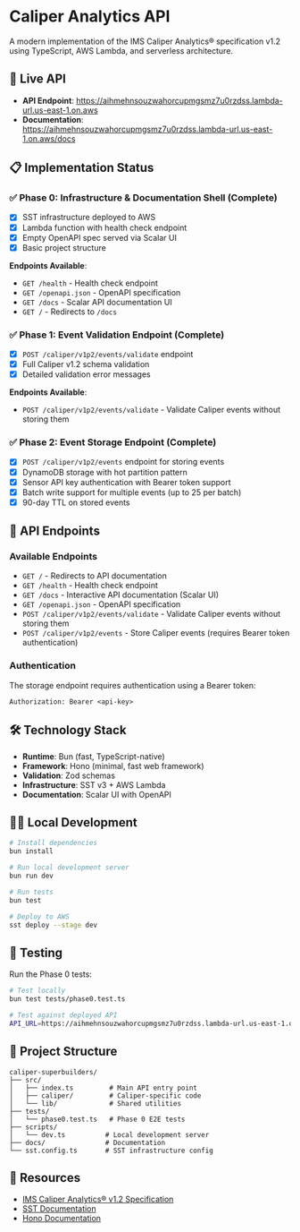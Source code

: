 # Caliper Analytics API

A modern implementation of the IMS Caliper Analytics® specification v1.2 using TypeScript, AWS Lambda, and serverless architecture.

## 🚀 Live API

- **API Endpoint**: https://aihmehnsouzwahorcupmgsmz7u0rzdss.lambda-url.us-east-1.on.aws
- **Documentation**: https://aihmehnsouzwahorcupmgsmz7u0rzdss.lambda-url.us-east-1.on.aws/docs

## 📋 Implementation Status

### ✅ Phase 0: Infrastructure & Documentation Shell (Complete)
- [x] SST infrastructure deployed to AWS
- [x] Lambda function with health check endpoint
- [x] Empty OpenAPI spec served via Scalar UI
- [x] Basic project structure

**Endpoints Available**:
- `GET /health` - Health check endpoint
- `GET /openapi.json` - OpenAPI specification
- `GET /docs` - Scalar API documentation UI
- `GET /` - Redirects to `/docs`

### ✅ Phase 1: Event Validation Endpoint (Complete)
- [x] `POST /caliper/v1p2/events/validate` endpoint
- [x] Full Caliper v1.2 schema validation
- [x] Detailed validation error messages

**Endpoints Available**:
- `POST /caliper/v1p2/events/validate` - Validate Caliper events without storing them

### ✅ Phase 2: Event Storage Endpoint (Complete)
- [x] `POST /caliper/v1p2/events` endpoint for storing events  
- [x] DynamoDB storage with hot partition pattern
- [x] Sensor API key authentication with Bearer token support
- [x] Batch write support for multiple events (up to 25 per batch)
- [x] 90-day TTL on stored events

## 📍 API Endpoints

### Available Endpoints
- `GET /` - Redirects to API documentation
- `GET /health` - Health check endpoint
- `GET /docs` - Interactive API documentation (Scalar UI)
- `GET /openapi.json` - OpenAPI specification
- `POST /caliper/v1p2/events/validate` - Validate Caliper events without storing them
- `POST /caliper/v1p2/events` - Store Caliper events (requires Bearer token authentication)

### Authentication
The storage endpoint requires authentication using a Bearer token:
```
Authorization: Bearer <api-key>
```

## 🛠 Technology Stack

- **Runtime**: Bun (fast, TypeScript-native)
- **Framework**: Hono (minimal, fast web framework)
- **Validation**: Zod schemas
- **Infrastructure**: SST v3 + AWS Lambda
- **Documentation**: Scalar UI with OpenAPI

## 🏃‍♂️ Local Development

```bash
# Install dependencies
bun install

# Run local development server
bun run dev

# Run tests
bun test

# Deploy to AWS
sst deploy --stage dev
```

## 🧪 Testing

Run the Phase 0 tests:

```bash
# Test locally
bun test tests/phase0.test.ts

# Test against deployed API
API_URL=https://aihmehnsouzwahorcupmgsmz7u0rzdss.lambda-url.us-east-1.on.aws bun test tests/phase0.test.ts
```

## 📁 Project Structure

```
caliper-superbuilders/
├── src/
│   ├── index.ts         # Main API entry point
│   ├── caliper/         # Caliper-specific code
│   └── lib/             # Shared utilities
├── tests/
│   └── phase0.test.ts   # Phase 0 E2E tests
├── scripts/
│   └── dev.ts          # Local development server
├── docs/               # Documentation
└── sst.config.ts       # SST infrastructure config
```

## 🔗 Resources

- [IMS Caliper Analytics® v1.2 Specification](https://www.imsglobal.org/spec/caliper/v1p2)
- [SST Documentation](https://sst.dev)
- [Hono Documentation](https://hono.dev)
